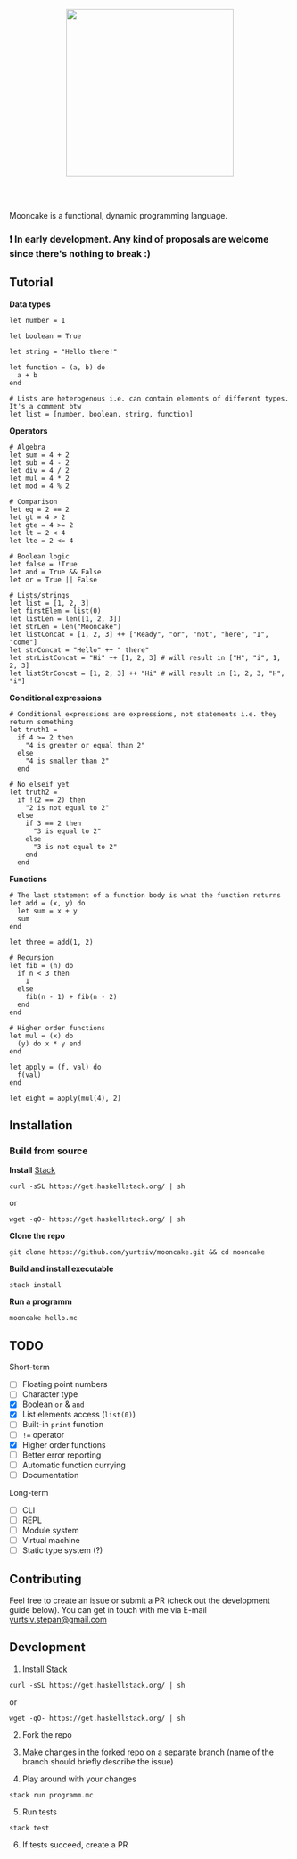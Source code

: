<p align="center">
  <img src="https://i.ibb.co/5hs2Ggg/mooncake-font-01.png" height="300px"/>
</p>

<br />
<br />

Mooncake is a functional, dynamic programming language.

### ❗ In early development. Any kind of proposals are welcome since there's nothing to break :)

## Tutorial

**Data types**

```
let number = 1

let boolean = True

let string = "Hello there!"

let function = (a, b) do
  a + b
end

# Lists are heterogenous i.e. can contain elements of different types. It's a comment btw
let list = [number, boolean, string, function]
```

**Operators**

```
# Algebra
let sum = 4 + 2
let sub = 4 - 2
let div = 4 / 2
let mul = 4 * 2
let mod = 4 % 2

# Comparison
let eq = 2 == 2
let gt = 4 > 2
let gte = 4 >= 2
let lt = 2 < 4
let lte = 2 <= 4

# Boolean logic
let false = !True
let and = True && False
let or = True || False

# Lists/strings
let list = [1, 2, 3]
let firstElem = list(0)
let listLen = len([1, 2, 3])
let strLen = len("Mooncake")
let listConcat = [1, 2, 3] ++ ["Ready", "or", "not", "here", "I", "come"]
let strConcat = "Hello" ++ " there"
let strListConcat = "Hi" ++ [1, 2, 3] # will result in ["H", "i", 1, 2, 3]
let listStrConcat = [1, 2, 3] ++ "Hi" # will result in [1, 2, 3, "H", "i"]
```

**Conditional expressions**

```
# Conditional expressions are expressions, not statements i.e. they return something
let truth1 =
  if 4 >= 2 then
    "4 is greater or equal than 2"
  else
    "4 is smaller than 2"
  end

# No elseif yet
let truth2 =
  if !(2 == 2) then
    "2 is not equal to 2"
  else
    if 3 == 2 then
      "3 is equal to 2"
    else
      "3 is not equal to 2"
    end
  end
```

**Functions**

```
# The last statement of a function body is what the function returns
let add = (x, y) do
  let sum = x + y
  sum
end

let three = add(1, 2)

# Recursion
let fib = (n) do
  if n < 3 then
    1
  else
    fib(n - 1) + fib(n - 2)
  end
end

# Higher order functions
let mul = (x) do
  (y) do x * y end
end

let apply = (f, val) do
  f(val)
end
  
let eight = apply(mul(4), 2)
```

## Installation

### Build from source

**Install** [Stack](https://docs.haskellstack.org/en/stable/README/)

```
curl -sSL https://get.haskellstack.org/ | sh
```

or

```
wget -qO- https://get.haskellstack.org/ | sh
```

**Clone the repo**

```
git clone https://github.com/yurtsiv/mooncake.git && cd mooncake
```

**Build and install executable**

```
stack install
```

**Run a programm**

```
mooncake hello.mc
```

## TODO

Short-term

- [ ] Floating point numbers
- [ ] Character type
- [x] Boolean `or` & `and`
- [x] List elements access (`list(0)`)
- [ ] Built-in `print` function
- [ ] `!=` operator
- [x] Higher order functions
- [ ] Better error reporting
- [ ] Automatic function currying
- [ ] Documentation

Long-term

- [ ] CLI
- [ ] REPL
- [ ] Module system
- [ ] Virtual machine
- [ ] Static type system (?)

## Contributing

Feel free to create an issue or submit a PR (check out the development guide below). You can get in touch with me via E-mail yurtsiv.stepan@gmail.com

## Development

1. Install [Stack](https://docs.haskellstack.org/en/stable/README/)

```
curl -sSL https://get.haskellstack.org/ | sh
```

or

```
wget -qO- https://get.haskellstack.org/ | sh
```

2. Fork the repo

3. Make changes in the forked repo on a separate branch (name of the branch should briefly describe the issue)

4. Play around with your changes

```
stack run programm.mc
```

5. Run tests

```
stack test
```

6. If tests succeed, create a PR

